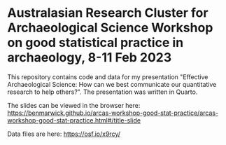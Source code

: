 
# Australasian Research Cluster for Archaeological Science Workshop on good statistical practice in archaeology, 8-11 Feb 2023


This repository contains code and data for my presentation "Effective Archaeological Science: How can we best communicate our quantitative research to help others?". The presentation was written in Quarto.

The slides can be viewed in the browser here: https://benmarwick.github.io/arcas-workshop-good-stat-practice/arcas-workshop-good-stat-practice.html#/title-slide 

Data files are here: https://osf.io/x9rcy/
